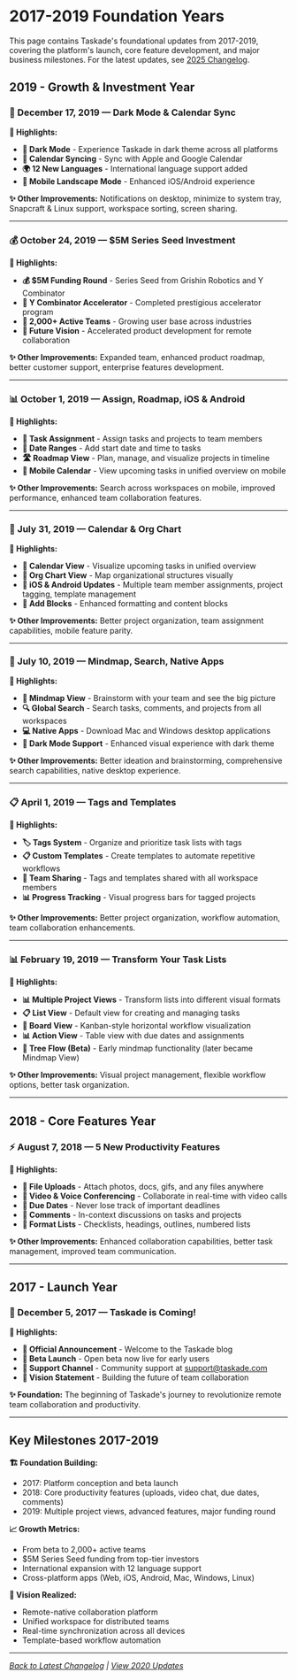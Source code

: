 # 2017-2019 Foundation Years

This page contains Taskade's foundational updates from 2017-2019, covering the platform's launch, core feature development, and major business milestones. For the latest updates, see [2025 Changelog](../2025/README.md).

## 2019 - Growth & Investment Year

### 🌟 December 17, 2019 — Dark Mode & Calendar Sync

**🚀 Highlights:**
- **🌙 Dark Mode** - Experience Taskade in dark theme across all platforms
- **📅 Calendar Syncing** - Sync with Apple and Google Calendar
- **🌍 12 New Languages** - International language support added
- **📱 Mobile Landscape Mode** - Enhanced iOS/Android experience

**✨ Other Improvements:** Notifications on desktop, minimize to system tray, Snapcraft & Linux support, workspace sorting, screen sharing.

---

### 💰 October 24, 2019 — $5M Series Seed Investment

**🚀 Highlights:**
- **💰 $5M Funding Round** - Series Seed from Grishin Robotics and Y Combinator
- **🎯 Y Combinator Accelerator** - Completed prestigious accelerator program
- **👥 2,000+ Active Teams** - Growing user base across industries
- **🚀 Future Vision** - Accelerated product development for remote collaboration

**✨ Other Improvements:** Expanded team, enhanced product roadmap, better customer support, enterprise features development.

---

### 📊 October 1, 2019 — Assign, Roadmap, iOS & Android

**🚀 Highlights:**
- **👤 Task Assignment** - Assign tasks and projects to team members
- **📅 Date Ranges** - Add start date and time to tasks
- **🛣️ Roadmap View** - Plan, manage, and visualize projects in timeline
- **📱 Mobile Calendar** - View upcoming tasks in unified overview on mobile

**✨ Other Improvements:** Search across workspaces on mobile, improved performance, enhanced team collaboration features.

---

### 📅 July 31, 2019 — Calendar & Org Chart

**🚀 Highlights:**
- **📅 Calendar View** - Visualize upcoming tasks in unified overview
- **🏢 Org Chart View** - Map organizational structures visually
- **📱 iOS & Android Updates** - Multiple team member assignments, project tagging, template management
- **🧱 Add Blocks** - Enhanced formatting and content blocks

**✨ Other Improvements:** Better project organization, team assignment capabilities, mobile feature parity.

---

### 🧠 July 10, 2019 — Mindmap, Search, Native Apps

**🚀 Highlights:**
- **🧠 Mindmap View** - Brainstorm with your team and see the big picture
- **🔍 Global Search** - Search tasks, comments, and projects from all workspaces
- **💻 Native Apps** - Download Mac and Windows desktop applications
- **🎨 Dark Mode Support** - Enhanced visual experience with dark theme

**✨ Other Improvements:** Better ideation and brainstorming, comprehensive search capabilities, native desktop experience.

---

### 📋 April 1, 2019 — Tags and Templates

**🚀 Highlights:**
- **🏷️ Tags System** - Organize and prioritize task lists with tags
- **📋 Custom Templates** - Create templates to automate repetitive workflows
- **👥 Team Sharing** - Tags and templates shared with all workspace members
- **📊 Progress Tracking** - Visual progress bars for tagged projects

**✨ Other Improvements:** Better project organization, workflow automation, team collaboration enhancements.

---

### 📊 February 19, 2019 — Transform Your Task Lists

**🚀 Highlights:**
- **📊 Multiple Project Views** - Transform lists into different visual formats
- **📋 List View** - Default view for creating and managing tasks
- **📌 Board View** - Kanban-style horizontal workflow visualization  
- **📊 Action View** - Table view with due dates and assignments
- **🧠 Tree Flow (Beta)** - Early mindmap functionality (later became Mindmap View)

**✨ Other Improvements:** Visual project management, flexible workflow options, better task organization.

---

## 2018 - Core Features Year

### ⚡ August 7, 2018 — 5 New Productivity Features

**🚀 Highlights:**
- **📁 File Uploads** - Attach photos, docs, gifs, and any files anywhere
- **🎥 Video & Voice Conferencing** - Collaborate in real-time with video calls
- **📅 Due Dates** - Never lose track of important deadlines
- **💬 Comments** - In-context discussions on tasks and projects
- **📝 Format Lists** - Checklists, headings, outlines, numbered lists

**✨ Other Improvements:** Enhanced collaboration capabilities, better task management, improved team communication.

---

## 2017 - Launch Year

### 🚀 December 5, 2017 — Taskade is Coming!

**🚀 Highlights:**
- **🎉 Official Announcement** - Welcome to the Taskade blog
- **🚀 Beta Launch** - Open beta now live for early users
- **📧 Support Channel** - Community support at support@taskade.com
- **🎯 Vision Statement** - Building the future of team collaboration

**✨ Foundation:** The beginning of Taskade's journey to revolutionize remote team collaboration and productivity.

---

## Key Milestones 2017-2019

**🏗️ Foundation Building:**
- 2017: Platform conception and beta launch
- 2018: Core productivity features (uploads, video chat, due dates, comments)
- 2019: Multiple project views, advanced features, major funding round

**📈 Growth Metrics:**
- From beta to 2,000+ active teams
- $5M Series Seed funding from top-tier investors
- International expansion with 12 language support
- Cross-platform apps (Web, iOS, Android, Mac, Windows, Linux)

**🎯 Vision Realized:**
- Remote-native collaboration platform
- Unified workspace for distributed teams
- Real-time synchronization across all devices
- Template-based workflow automation

---

*[Back to Latest Changelog](../README.md) | [View 2020 Updates](../2020/README.md)*
